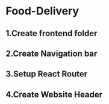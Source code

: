 # Food-Delivery

## 1.Create frontend folder

## 2.Create Navigation bar

## 3.Setup React Router

## 4.Create Website Header
